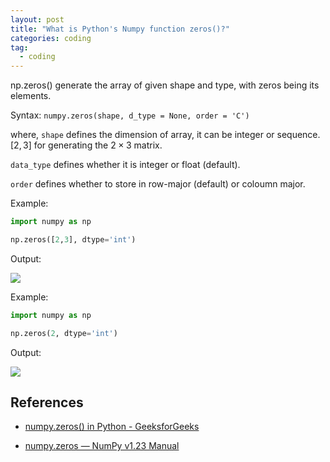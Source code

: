```yaml
---
layout: post
title: "What is Python's Numpy function zeros()?"
categories: coding
tag: 
  - coding
---
```


np.zeros() generate the array of given shape and type, with zeros being its elements.

Syntax: `numpy.zeros(shape, d_type = None, order = 'C')`

where, `shape` defines the dimension of array, it can be integer or sequence. $[2,3]$ for generating the $2 \times 3$ matrix.

`data_type` defines whether it is integer or float (default).

`order` defines whether to store in row-major (default) or coloumn major.

Example:

```python
import numpy as np

np.zeros([2,3], dtype='int')
```

Output:

![](C:\Users\User\AppData\Roaming\marktext\images\2022-10-01-12-11-45-image.png) 

Example:

```python
import numpy as np

np.zeros(2, dtype='int')
```

Output:

![](C:\Users\User\AppData\Roaming\marktext\images\2022-10-01-12-12-28-image.png)

## References

* [numpy.zeros() in Python - GeeksforGeeks](https://www.geeksforgeeks.org/numpy-zeros-python/)

* [numpy.zeros &#8212; NumPy v1.23 Manual](https://numpy.org/doc/stable/reference/generated/numpy.zeros.html)
